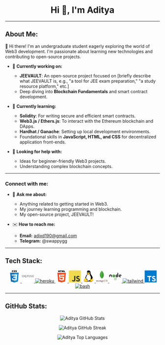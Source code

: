 <h1 align="center">Hi 👋, I'm Aditya</h1>

---

## About Me:

👋 Hi there! I'm an undergraduate student eagerly exploring the world of Web3 development. I'm passionate about learning new technologies and contributing to open-source projects.

- 🚧 **Currently working on:**
  - **JEEVAULT**: An open-source project focused on [briefly describe what JEEVAULT is, e.g., "a tool for JEE exam preparation," "a study resource platform," etc.]
  - Deep diving into **Blockchain Fundamentals** and smart contract development.

- 🌱 **Currently learning:**
  - **Solidity**: For writing secure and efficient smart contracts.
  - **Web3.js / Ethers.js**: To interact with the Ethereum blockchain and DApps.
  - **Hardhat / Ganache**: Setting up local development environments.
  - Foundational skills in **JavaScript, HTML, and CSS** for decentralized application front-ends.

- 🤝 **Looking for help with:**
  - Ideas for beginner-friendly Web3 projects.
  - Understanding complex blockchain concepts.

---

### Connect with me:

- 💬 **Ask me about:**
  - Anything related to getting started in Web3.
  - My journey learning programming and blockchain.
  - My open-source project, JEEVAULT!

- ✉️ **How to reach me:**
  - **Email:** adixd190@gmail.com
  - **Telegram:** @swappygg

---

## Tech Stack:

<p align="center">
  <a href="https://www.w3schools.com/css/" target="_blank" rel="noreferrer"> <img src="https://raw.githubusercontent.com/devicons/devicon/master/icons/css3/css3-original-wordmark.svg" alt="css3" width="40" height="40"/> </a>
  <a href="https://expressjs.com" target="_blank" rel="noreferrer"> <img src="https://raw.githubusercontent.com/devicons/devicon/master/icons/express/express-original-wordmark.svg" alt="express" width="40" height="40"/> </a>
  <a href="https://heroku.com" target="_blank" rel="noreferrer"> <img src="https://www.vectorlogo.zone/logos/heroku/heroku-icon.svg" alt="heroku" width="40" height="40"/> </a>
  <a href="https://www.w3.org/html/" target="_blank" rel="noreferrer"> <img src="https://raw.githubusercontent.com/devicons/devicon/master/icons/html5/html5-original-wordmark.svg" alt="html5" width="40" height="40"/> </a>
  <a href="https://developer.mozilla.org/en-US/docs/Web/JavaScript" target="_blank" rel="noreferrer"> <img src="https://raw.githubusercontent.com/devicons/devicon/master/icons/javascript/javascript-original.svg" alt="javascript" width="40" height="40"/> </a>
  <a href="https://www.linux.org/" target="_blank" rel="noreferrer"> <img src="https://raw.githubusercontent.com/devicons/devicon/master/icons/linux/linux-original.svg" alt="linux" width="40" height="40"/> </a>
  <a href="https://www.mongodb.com/" target="_blank" rel="noreferrer"> <img src="https://raw.githubusercontent.com/devicons/devicon/master/icons/mongodb/mongodb-original-wordmark.svg" alt="mongodb" width="40" height="40"/> </a>
  <a href="https://nodejs.org" target="_blank" rel="noreferrer"> <img src="https://raw.githubusercontent.com/devicons/devicon/master/icons/nodejs/nodejs-original-wordmark.svg" alt="nodejs" width="40" height="40"/> </a>
  <a href="https://tailwindcss.com/" target="_blank" rel="noreferrer"> <img src="https://www.vectorlogo.zone/logos/tailwindcss/tailwindcss-icon.svg" alt="tailwind" width="40" height="40"/> </a>
  <a href="https://www.typescriptlang.org/" target="_blank" rel="noreferrer"> <img src="https://raw.githubusercontent.com/devicons/devicon/master/icons/typescript/typescript-original.svg" alt="typescript" width="40" height="40"/> </a>
  <a href="https://www.gnu.org/software/bash/" target="_blank" rel="noreferrer"> <img src="https://www.vectorlogo.zone/logos/gnu_bash/gnu_bash-icon.svg" alt="bash" width="40" height="40"/> </a>
</p>

---

## GitHub Stats:

<p align="center">
  <img src="https://github-readme-stats.vercel.app/api?username=notaditya01&show_icons=true&locale=en&theme=dark&include_all_commits=true&count_private=true" alt="Aditya GitHub Stats" />
</p>

<p align="center">
  <img src="https://github-readme-streak-stats.herokuapp.com/?user=notaditya01&theme=dark" alt="Aditya GitHub Streak" />
</p>

<p align="center">
  <img src="https://github-readme-stats.vercel.app/api/top-langs?username=NotAditya01&show_icons=true&locale=en&layout=compact&theme=dark" alt="Aditya Top Languages" />
</p>
